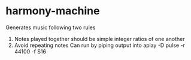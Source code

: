 # harmony-machine
Generates music following two rules
1. Notes played together should be simple integer ratios of one another
2. Avoid repeating notes
Can run by piping output into aplay -D pulse -r 44100 -f S16
